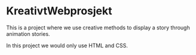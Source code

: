 # KreativtWebprosjekt


This is a project where we use creative methods to display a story through animation stories. 

In this project we would only use HTML and CSS.
 
